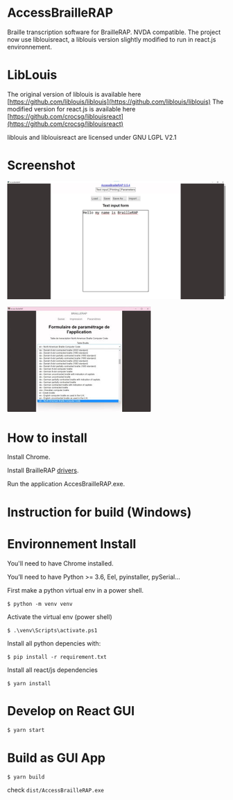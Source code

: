 # AccessBrailleRAP
Braille transcription software for BrailleRAP. NVDA compatible.
The project now use liblouisreact, a liblouis version slightly modified to run in react.js environnement.

LibLouis
========
The original version of liblouis is available here [https://github.com/liblouis/liblouis](https://github.com/liblouis/liblouis)
The modified version for react.js is available here [https://github.com/crocsg/liblouisreact](https://github.com/crocsg/liblouisreact)

liblouis and liblouisreact are licensed under GNU LGPL V2.1


# Screenshot

![](./screenshot.jpg)

![](./screenshot2.jpg)

# How to install
Install Chrome.

Install BrailleRAP [drivers](https://braillerap.readthedocs.io/fr/latest/drivers_mks.html).

Run the application AccesBrailleRAP.exe.


# Instruction for build (Windows)

Environnement Install
=====================

You'll need to have Chrome  installed.

You’ll need to have Python >= 3.6, Eel, pyinstaller, pySerial...


First make a python virtual env in a power shell.
```
$ python -m venv venv 
```

Activate the virtual env (power shell)
```
$ .\venv\Scripts\activate.ps1  
```

Install all python depencies with:
```
$ pip install -r requirement.txt 
```

Install all react/js dependencies
```
$ yarn install
```

Develop on React GUI
====================

```
$ yarn start
```

Build as GUI App
================

```
$ yarn build
```

check `dist/AccessBrailleRAP.exe`


